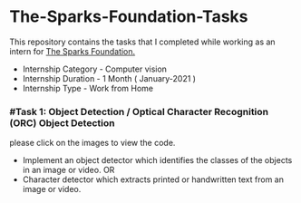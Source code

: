 # The-Sparks-Foundation-Tasks
This repository contains the tasks that I completed while working as an intern for [The Sparks Foundation.](https://www.thesparksfoundationsingapore.org/)

- Internship Category - Computer vision
- Internship Duration - 1 Month ( January-2021 )
- Internship Type - Work from Home


### #Task 1: Object Detection / Optical Character Recognition (ORC) Object Detection
  please click on the images to view the code.
  
- Implement an object detector which identifies the classes of the objects in
an image or video. OR
- Character detector which extracts printed or handwritten text from an
image or video.




